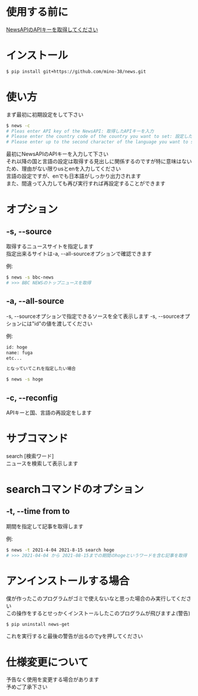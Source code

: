 # 使用する前に
[NewsAPIのAPIキーを取得してください](https://newsapi.org/)

# インストール
```bash
$ pip install git+https://github.com/mino-38/news.git
```

# 使い方
まず最初に初期設定をして下さい
```bash
$ news -c
# Pleas enter API key of the NewsAPI: 取得したAPIキーを入力  
# Please enter the country code of the country you want to set: 設定したい国の国コードを入力(jpは使用できなかったためusを推奨)  
# Please enter up to the second character of the language you want to set: 設定したい言語を英語で2文字目まで入力(jaは使用できなかったためenを推奨)
```
最初にNewsAPIのAPIキーを入力して下さい  
それ以降の国と言語の設定は取得する見出しに関係するのですが特に意味はないため、理由がない限りusとenを入力してください  
言語の設定ですが、enでも日本語がしっかり出力されます  
また、間違って入力しても再び実行すれば再設定することができます  

# オプション

## -s, --source  
取得するニュースサイトを指定します  
指定出来るサイトは-a, --all-sourceオプションで確認できます

例:
```bash
$ news -s bbc-news
# >>> BBC NEWSのトップニュースを取得
```

## -a, --all-source  
-s, --sourceオプションで指定できるソースを全て表示します
-s, --sourceオプションには"id"の値を渡してください

例:
```bash
id: hoge
name: fuga
etc...

となっていてこれを指定したい場合

$ news -s hoge
```

## -c, --reconfig  
APIキーと国、言語の再設定をします

# サブコマンド
search [検索ワード]  
ニュースを検索して表示します

# searchコマンドのオプション

## -t, --time from to  
期間を指定して記事を取得します

例:
```bash
$ news -t 2021-4-04 2021-8-15 search hoge
# >>> 2021-04-04 から 2021-08-15までの期間のhogeというワードを含む記事を取得
```

# アンインストールする場合
僕が作ったこのプログラムがゴミで使えないなと思った場合のみ実行してください  
この操作をするとせっかくインストールしたこのプログラムが飛びますよ(警告)

```bash
$ pip uninstall news-get
```
これを実行すると最後の警告が出るのでyを押してください

# 仕様変更について
予告なく使用を変更する場合があります  
予めご了承下さい
